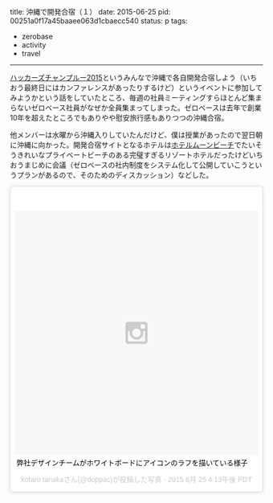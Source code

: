 title: 沖縄で開発合宿（１）
date: 2015-06-25
pid: 00251a0f17a45baaee063d1cbaecc540
status: p
tags:
- zerobase
- activity
- travel
---

[ハッカーズチャンプルー2015][1]というみんなで沖縄で各自開発合宿しよう（いちおう最終日にはカンファレンスがあったりするけど）というイベントに参加してみようかという話をしていたところ、毎週の社員ミーティングすらほとんど集まらないゼロベース社員がなぜか全員集まってしまった。ゼロベースは去年で創業10年を超えたところでもありやや慰安旅行感もありつつの沖縄合宿。

他メンバーは水曜から沖縄入りしていたんだけど、僕は授業があったので翌日朝に沖縄に向かった。開発合宿サイトとなるホテルは[ホテルムーンビーチ][2]でたいそうきれいなプライベートビーチのある完璧すぎるリゾートホテルだったけどいちおうまじめに会議（ゼロベースの社内制度をシステム化して公開していこうというプランがあるので、そのためのディスカッション）などした。

<blockquote class="instagram-media" data-instgrm-captioned data-instgrm-version="4" style=" background:#FFF; border:0; border-radius:3px; box-shadow:0 0 1px 0 rgba(0,0,0,0.5),0 1px 10px 0 rgba(0,0,0,0.15); margin: 1px; max-width:658px; padding:0; width:99.375%; width:-webkit-calc(100% - 2px); width:calc(100% - 2px);"><div style="padding:8px;"> <div style=" background:#F8F8F8; line-height:0; margin-top:40px; padding:50% 0; text-align:center; width:100%;"> <div style=" background:url(data:image/png;base64,iVBORw0KGgoAAAANSUhEUgAAACwAAAAsCAMAAAApWqozAAAAGFBMVEUiIiI9PT0eHh4gIB4hIBkcHBwcHBwcHBydr+JQAAAACHRSTlMABA4YHyQsM5jtaMwAAADfSURBVDjL7ZVBEgMhCAQBAf//42xcNbpAqakcM0ftUmFAAIBE81IqBJdS3lS6zs3bIpB9WED3YYXFPmHRfT8sgyrCP1x8uEUxLMzNWElFOYCV6mHWWwMzdPEKHlhLw7NWJqkHc4uIZphavDzA2JPzUDsBZziNae2S6owH8xPmX8G7zzgKEOPUoYHvGz1TBCxMkd3kwNVbU0gKHkx+iZILf77IofhrY1nYFnB/lQPb79drWOyJVa/DAvg9B/rLB4cC+Nqgdz/TvBbBnr6GBReqn/nRmDgaQEej7WhonozjF+Y2I/fZou/qAAAAAElFTkSuQmCC); display:block; height:44px; margin:0 auto -44px; position:relative; top:-22px; width:44px;"></div></div> <p style=" margin:8px 0 0 0; padding:0 4px;"> <a href="https://instagram.com/p/4XsIl9urhE/" style=" color:#000; font-family:Arial,sans-serif; font-size:14px; font-style:normal; font-weight:normal; line-height:17px; text-decoration:none; word-wrap:break-word;" target="_top">弊社デザインチームがホワイトボードにアイコンのラフを描いている様子</a></p> <p style=" color:#c9c8cd; font-family:Arial,sans-serif; font-size:14px; line-height:17px; margin-bottom:0; margin-top:8px; overflow:hidden; padding:8px 0 7px; text-align:center; text-overflow:ellipsis; white-space:nowrap;">kotaro tanakaさん(@doppac)が投稿した写真 - <time style=" font-family:Arial,sans-serif; font-size:14px; line-height:17px;" datetime="2015-06-25T23:13:17+00:00">2015 6月 25 4:13午後 PDT</time></p></div></blockquote>
<script async defer src="//platform.instagram.com/en_US/embeds.js"></script>

[1]:	http://hackers-champloo.org/2015/
[2]:	http://www.moonbeach.co.jp/